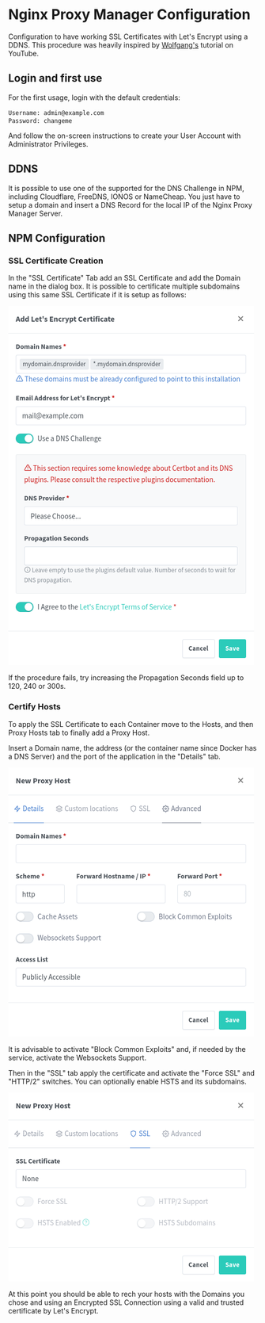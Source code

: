 # Nginx Proxy Manager Configuration
Configuration to have working SSL Certificates with Let's Encrypt using a DDNS. This procedure was heavily inspired by [Wolfgang's](https://www.youtube.com/watch?v=qlcVx-k-02E) tutorial on YouTube.

## Login and first use
For the first usage, login with the default credentials:

```
Username: admin@example.com
Password: changeme
```

And follow the on-screen instructions to create your User Account with Administrator Privileges.

## DDNS
It is possible to use one of the supported for the DNS Challenge in NPM, including Cloudflare, FreeDNS, IONOS or NameCheap.
You just have to setup a domain and insert a DNS Record for the local IP of the Nginx Proxy Manager Server.

## NPM Configuration
### SSL Certificate Creation
In the "SSL Certificate" Tab add an SSL Certificate and add the Domain name in the dialog box. It is possible to certificate multiple subdomains using this same SSL Certificate if it is setup as follows:

![SSL Creation](Images/SSLCertCreation.png)

If the procedure fails, try increasing the Propagation Seconds field up to 120, 240 or 300s.

### Certify Hosts
To apply the SSL Certificate to each Container move to the Hosts, and then Proxy Hosts tab to finally add a Proxy Host.

Insert a Domain name, the address (or the container name since Docker has a DNS Server) and the port of the application in the "Details" tab.

![New Proxy Host Details](Images/ProxyHostDetails.png)

It is advisable to activate "Block Common Exploits" and, if needed by the service, activate the Websockets Support.

Then in the "SSL" tab apply the certificate and activate the "Force SSL" and "HTTP/2" switches. You can optionally enable HSTS and its subdomains.

![New Proxy Host SSL](Images/ProxyHostSSL.png)

At this point you should be able to rech your hosts with the Domains you chose and using an Encrypted SSL Connection using a valid and trusted certificate by Let's Encrypt.